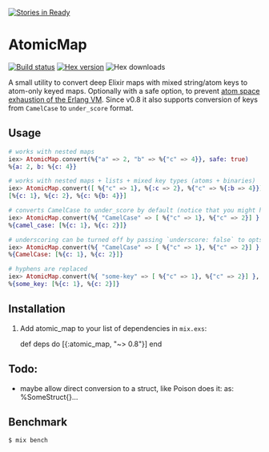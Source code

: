 [![Stories in Ready](https://badge.waffle.io/ruby2elixir/atomic_map.png?label=ready&title=Ready)](https://waffle.io/ruby2elixir/atomic_map)
# AtomicMap

[![Build status](https://travis-ci.org/ruby2elixir/atomic_map.svg "Build status")](https://travis-ci.org/ruby2elixir/atomic_map)
[![Hex version](https://img.shields.io/hexpm/v/atomic_map.svg "Hex version")](https://hex.pm/packages/atomic_map)
![Hex downloads](https://img.shields.io/hexpm/dt/atomic_map.svg "Hex downloads")


A small utility to convert deep Elixir maps with mixed string/atom keys to atom-only keyed maps. Optionally with a safe option, to prevent [atom space exhaustion of the Erlang VM](https://erlangcentral.org/wiki/index.php?title=String_Conversion_To_Atom). Since v0.8 it also supports conversion of keys from `CamelCase` to `under_score` format.

## Usage


```elixir
# works with nested maps
iex> AtomicMap.convert(%{"a" => 2, "b" => %{"c" => 4}}, safe: true)
%{a: 2, b: %{c: 4}}

# works with nested maps + lists + mixed key types (atoms + binaries)
iex> AtomicMap.convert([ %{"c" => 1}, %{:c => 2}, %{"c" => %{:b => 4}}], safe: true]
[%{c: 1}, %{c: 2}, %{c: %{b: 4}}]

# converts CamelCase to under_score by default (notice that you might have to turn 'safe' flag off)
iex> AtomicMap.convert(%{ "CamelCase" => [ %{"c" => 1}, %{"c" => 2}] }, safe: false)
%{camel_case: [%{c: 1}, %{c: 2}]}

# underscoring can be turned off by passing `underscore: false` to opts
iex> AtomicMap.convert(%{ "CamelCase" => [ %{"c" => 1}, %{"c" => 2}] }, safe: false, underscore: false )
%{CamelCase: [%{c: 1}, %{c: 2}]}

# hyphens are replaced
iex> AtomicMap.convert(%{ "some-key" => [ %{"c" => 1}, %{"c" => 2}] }, safe: false, underscore: true )
%{some_key: [%{c: 1}, %{c: 2}]}
```


## Installation
  1. Add atomic_map to your list of dependencies in `mix.exs`:

        def deps do
          [{:atomic_map, "~> 0.8"}]
        end

## Todo:
  - maybe allow direct conversion to a struct, like Poison does it: as: %SomeStruct{}...


## Benchmark

    $ mix bench
